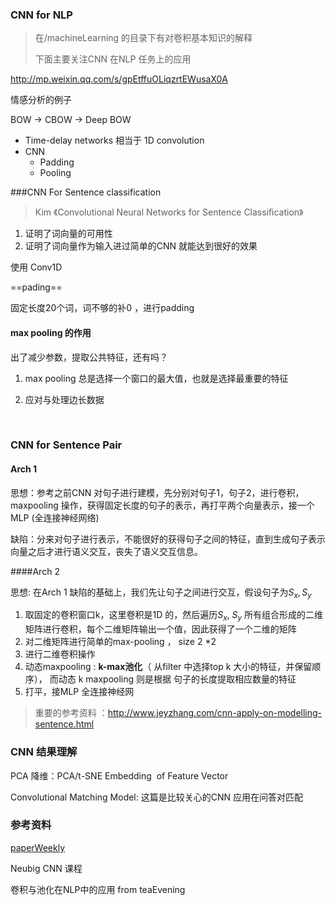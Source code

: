 

### CNN for NLP

> 在/machineLearning 的目录下有对卷积基本知识的解释
>
> 下面主要关注CNN 在NLP 任务上的应用

http://mp.weixin.qq.com/s/gpEtffuOLiqzrtEWusaX0A

情感分析的例子

BOW -> CBOW -> Deep BOW



- Time-delay networks 相当于 1D convolution 
- CNN
  - Padding
  - Pooling

###CNN For Sentence classification

> Kim 《Convolutional Neural Networks for Sentence Classiﬁcation》

1. 证明了词向量的可用性
2. 证明了词向量作为输入进过简单的CNN 就能达到很好的效果

使用 Conv1D

==pading==

固定长度20个词，词不够的补0 ，进行padding

#### max pooling 的作用

出了减少参数，提取公共特征，还有吗？

1. max pooling 总是选择一个窗口的最大值，也就是选择最重要的特征

2. 应对与处理边长数据

   ​


### CNN for Sentence Pair

#### Arch 1

思想：参考之前CNN 对句子进行建模，先分别对句子1，句子2，进行卷积，maxpooling 操作，获得固定长度的句子的表示，再打平两个向量表示，接一个MLP (全连接神经网络)

缺陷：分来对句子进行表示，不能很好的获得句子之间的特征，直到生成句子表示向量之后才进行语义交互，丧失了语义交互信息。

####Arch 2

思想: 在Arch 1 缺陷的基础上，我们先让句子之间进行交互，假设句子为$S_x,S_y$

1. 取固定的卷积窗口k，这里卷积是1D 的，然后遍历$S_x$, $S_y$ 所有组合形成的二维矩阵进行卷积，每个二维矩阵输出一个值，因此获得了一个二维的矩阵
2. 对二维矩阵进行简单的max-pooling ， size 2 *2
3. 进行二维卷积操作
4. 动态maxpooling : **k-max池化**（ 从filter 中选择top k 大小的特征，并保留顺序）， 而动态 k maxpooling 则是根据 句子的长度提取相应数量的特征
5. 打平，接MLP 全连接神经网

> 重要的参考资料 ：http://www.jeyzhang.com/cnn-apply-on-modelling-sentence.html


### CNN 结果理解

PCA 降维：PCA/t-SNE Embedding  of Feature Vector

Convolutional Matching Model: 这篇是比较关心的CNN 应用在问答对匹配





### 参考资料

[paperWeekly](http://mp.weixin.qq.com/s/gpEtffuOLiqzrtEWusaX0A)

Neubig CNN 课程

卷积与池化在NLP中的应用 from teaEvening 